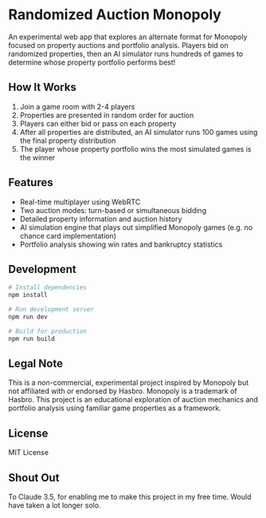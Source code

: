 # Randomized Auction Monopoly

An experimental web app that explores an alternate format for Monopoly focused on property auctions and portfolio analysis. Players bid on randomized properties, then an AI simulator runs hundreds of games to determine whose property portfolio performs best!

## How It Works

1. Join a game room with 2-4 players
2. Properties are presented in random order for auction
3. Players can either bid or pass on each property
4. After all properties are distributed, an AI simulator runs 100 games using the final property distribution
5. The player whose property portfolio wins the most simulated games is the winner

## Features

- Real-time multiplayer using WebRTC
- Two auction modes: turn-based or simultaneous bidding
- Detailed property information and auction history
- AI simulation engine that plays out simplified Monopoly games (e.g. no chance card implementation)
- Portfolio analysis showing win rates and bankruptcy statistics

## Development

```bash
# Install dependencies
npm install

# Run development server
npm run dev

# Build for production
npm run build
```

## Legal Note

This is a non-commercial, experimental project inspired by Monopoly but not affiliated with or endorsed by Hasbro. Monopoly is a trademark of Hasbro. This project is an educational exploration of auction mechanics and portfolio analysis using familiar game properties as a framework.

## License

MIT License

## Shout Out
To Claude 3.5, for enabling me to make this project in my free time. Would have taken a lot longer solo.